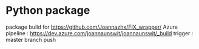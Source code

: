 # Python package

package build for <https://github.com/Joannazhx/FIX_wrapper/> 
Azure pipeline : <https://dev.azure.com/joannaunswit/joannaunswit/_build> 
trigger : master branch push 
